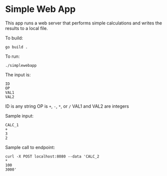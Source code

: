 # Simple Web App

This app runs a web server that performs simple calculations and writes the results to a local file.

To build:

```
go build .
```

To run:

```
./simplewebapp
```
The input is:

```
ID
OP
VAL1
VAL2
```

ID is any string
OP is `+`, `-`, `*`, or `/`
VAL1 and VAL2 are integers

Sample input:

```
CALC_1
+
3
2
```

Sample call to endpoint:

```
curl -X POST localhost:8080 --data 'CALC_2                                    
*
100
3000'
```

